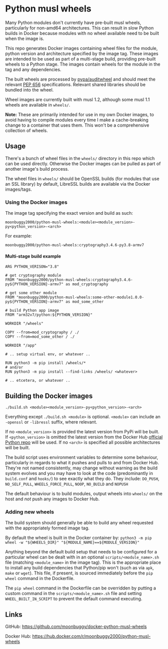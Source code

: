 # Python musl wheels
Many Python modules don't currently have pre-built musl wheels, particularly for non-amd64 architectures. This can result in slow Python builds in Docker because modules with no wheel available need to be built when the image is.

This repo generates Docker images containing wheel files for the module, python version and architecture specified by the image tag. These images are intended to be used as part of a multi-stage build, providing pre-built wheels to a Python stage. The images contain wheels for the module in the tag and any dependencies.

The built wheels are processed by [pypa/auditwheel](https://github.com/pypa/auditwheel) and should meet the relevant [PEP 656](https://www.python.org/dev/peps/pep-0656/) specifications. Relevant shared libraries should be bundled into the wheel.

Wheel images are currently built with musl 1.2, although some musl 1.1 wheels are available in `wheels/`.

**Note:** These are primarily intended for use in my own Docker images, to avoid having to compile modules every time I make a cache-breaking change to a container that uses them. This won't be a comprehensive collection of wheels.

## Usage
There's a bunch of wheel files in the `wheels/` directory in this repo which can be used directly. Otherwise the Docker images can be pulled as part of another image's build process.

The wheel files in `wheels/` should be OpenSSL builds (for modules that use an SSL library) by default, LibreSSL builds are available via the Docker images/tags.

### Using the Docker images
The image tag specifying the exact version and build as such:

```
moonbuggy2000/python-musl-wheels:<module><module_version>-py<python_version>-<arch>
```

For example:

```
moonbuggy2000/python-musl-wheels:cryptography3.4.6-py3.8-armv7
```

#### Multi-stage build example
```
ARG PYTHON_VERISON="3.8"

# get cryptography module
FROM "moonbuggy2000/python-musl-wheels:cryptography3.4.6-py${PYTHON_VERSION}-armv7" as mod_cryptography

# get some other module
FROM "moonbuggy2000/python-musl-wheels:some-other-module1.0.0-py${PYTHON_VERSION}-armv7" as mod_some_other

# build Python app image
FROM "arm32v7/python:${PYTHON_VERSION}"

WORKDIR "/wheels"

COPY --from=mod_cryptography / ./
COPY --from=mod_some_other / ./

WORKDIR "/app"

# .. setup virtual env, or whatever ..

RUN python3 -m pip install /wheels/*
# and/or
RUN python3 -m pip install --find-links /wheels/ <whatever>

# .. etcetera, or whatever ..
```

## Building the Docker images
```
./build.sh <module><module_version>-py<python_version>-<arch>
```

Everything except `./build.sh <module>` is optional. `<module>` can include an `-openssl` or `-libressl` suffix, where relevant.

If no `<module_version>` is provided the latest version from PyPi will be built. If `<python_version>` is omitted the latest version from the Docker Hub [official Python repo](https://hub.docker.com/_/python) will be used. If no `<arch>` is specified all possible architectures will be built.

The build script uses environment variables to determine some behaviour, particularly in regards to what it pushes and pulls to and from Docker Hub. They're not named consistently, may change without warning as the build system evolves and you may have to look at the code (predominantly in `build.conf` and `hooks/`) to see exactly what they do. They include: `DO_PUSH`, `NO_SELF_PULL`, `WHEELS_FORCE_PULL`, `NOOP`, `NO_BUILD` and `NOPUSH`

The default behaviour is to build modules, output wheels into `wheels/` on the host and _not_ push any images to Docker Hub.

### Adding new wheels
The build system should generally be able to build any wheel requested with the appropriately formed image tag.

By default the wheel is built in the Docker container by: `python3 -m pip wheel -w "${WHEELS_DIR}" "${MODULE_NAME}==${MODULE_VERSION}"`

Anything beyond the default build setup that needs to be configured for a particular wheel can be dealt with in an optional `scripts/<module_name>.sh` file (matching `<module_name>` in the image tag). This is the appropriate place to install any build dependencies that Python/pip won't (such as via `apk`, `make` or `wget`). This file, if present, is sourced immediately before the `pip wheel` command in the Dockerfile.

The `pip wheel` command in the Dockerfile can be overridden by putting a custom command in the `scripts/<module_name>.sh` file and setting `WHEEL_BUILT_IN_SCRIPT` to prevent the default command executing.

## Links
GitHub: <https://github.com/moonbuggy/docker-python-musl-wheels>

Docker Hub: <https://hub.docker.com/r/moonbuggy2000/python-musl-wheels>
